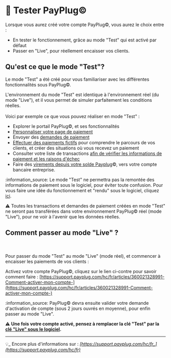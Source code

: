 # 📎 Tester PayPlug©

Lorsque vous aurez créé votre compte PayPlug©, vous aurez le choix entre :&#x20;

* En tester le fonctionnement, grâce au mode "Test" qui est activé par défaut
* Passer en "Live", pour réellement encaisser vos clients.



## **Qu'est ce que le mode "Test"?**



Le mode "Test" a été créé pour vous familiariser avec les différentes fonctionnalités sous PayPlug©.

L'environnement du mode "Test" est identique à l'environnement réel (du mode "Live"), et il vous permet de simuler parfaitement les conditions réelles.\
\
Voici par exemple ce que vous pouvez réaliser en mode "Test" :

* Explorer le portail PayPlug©, et ses fonctionnalités
* [Personnaliser votre page de paiement](parametrer-payplug-c.md)
* Envoyer des [demandes de paiement](https://support.payplug.com/hc/fr/articles/360021504031)
* [Effectuer des paiements fictifs](https://support.payplug.com/hc/fr/articles/360021142492-Comment-tester-le-service-Qu-est-ce-que-le-mode-TEST-) pour comprendre le parcours de vos clients, et créer des situations où vous recevez un paiement
* Consulter votre liste de transactions [afin de vérifier les informations de paiement et les raisons d'échec](https://support.payplug.com/hc/fr/articles/360021221692-Comment-comprendre-les-informations-de-paiement-statuts-paiement-%C3%A9chou%C3%A9s-en-attente-)
* Faire des [virements depuis votre solde Payplug](https://support.payplug.com/hc/fr/articles/360021327471)©, vers votre compte bancaire entreprise.

&#x20;:information\_source: Le mode "Test" ne permettra pas la remontée des informations de paiement sous le logiciel, pour éviter toute confusion. Pour vous faire une idée du fonctionnement et "rendu" sous le logiciel, cliquez [ici](utiliser-payplug-c-depuis-le-logiciel.md).



:warning: Toutes les transactions et demandes de paiement créées en mode "Test" ne seront pas transférées dans votre environnement PayPlug© réel (mode "Live"), pour ne voir à l'avenir que les données réelles.



## Comment passer au mode "Live" ?&#x20;

\
\
Pour passer du mode "Test" au mode "Live" (mode réel), et commencer à encaisser les paiements de vos clients :

Activez votre compte PayPlug©, cliquez sur le lien ci-contre pour savoir comment faire : [https://support.payplug.com/hc/fr/articles/360021328991-Comment-activer-mon-compte-](https://support.payplug.com/hc/fr/articles/360021328991-Comment-activer-mon-compte-)

:information\_source: PayPlug© devra ensuite valider votre demande d'activation de compte (sous 2 jours ouvrés en moyenne), pour enfin passer au mode "Live".



:warning: **Une fois votre compte activé, pensez à remplacer la clé "Test" par la **[**clé "Live" sous le logiciel**](activer-payplug-c.md#lier-payplug-c-a-votre-compte-entreprise)**.**

****

:bulb:_ Encore plus d'informations sur : _[_https://support.payplug.com/hc/fr_](https://support.payplug.com/hc/fr)__
